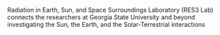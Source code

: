 Radiation in Earth, Sun, and Space Surroundings Laboratory (RES3 Lab) connects the researchers at Georgia State University and beyond investigating the Sun, the Earth, and the Solar-Terrestrial interactions

